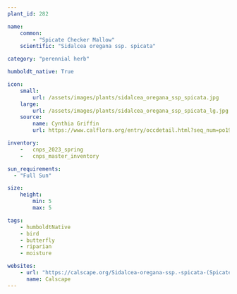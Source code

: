 ```yaml
---
plant_id: 282

name: 
    common:  
        - "Spicate Checker Mallow"    
    scientific: "Sidalcea oregana ssp. spicata"  

category: "perennial herb"

humboldt_native: True

icon: 
    small: 
        url: /assets/images/plants/sidalcea_oregana_ssp_spicata.jpg
    large: 
        url: /assets/images/plants/sidalcea_oregana_ssp_spicata_lg.jpg
    source: 
        name: Cynthia Griffin 
        url: https://www.calflora.org/entry/occdetail.html?seq_num=po193422

inventory: 
    -   cnps_2023_spring
    -   cnps_master_inventory

sun_requirements:
  - "Full Sun"

size:
    height: 
        min: 5
        max: 5

tags:
    - humboldtNative
    - bird
    - butterfly
    - riparian
    - moisture

websites: 
    - url: "https://calscape.org/Sidalcea-oregana-ssp.-spicata-(Spicate-Checker-Mallow)"
      name: Calscape
---
```

